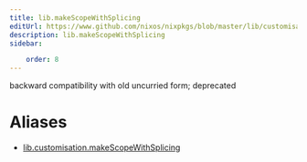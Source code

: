 ```yaml
---
title: lib.makeScopeWithSplicing
editUrl: https://www.github.com/nixos/nixpkgs/blob/master/lib/customisation.nix#L296C5
description: lib.makeScopeWithSplicing
sidebar:

    order: 8
---
```


backward compatibility with old uncurried form; deprecated


# Aliases

- [lib.customisation.makeScopeWithSplicing](reference/lib/customisation/lib-customisation-makeScopeWithSplicing)


